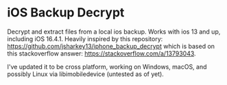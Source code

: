 # iOS Backup Decrypt
Decrypt and extract files from a local ios backup. Works with ios 13 and up, including iOS 16.4.1. Heavily inspired by this repository: https://github.com/jsharkey13/iphone_backup_decrypt which is based on this stackoverflow answer: https://stackoverflow.com/a/13793043.

I've updated it to be cross platform, working on Windows, macOS, and possibly Linux via libimobiledevice (untested as of yet).
